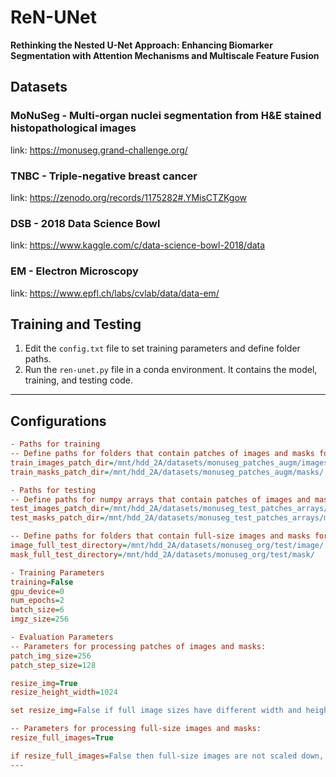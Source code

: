 
# ReN-UNet

**Rethinking the Nested U-Net Approach: Enhancing Biomarker Segmentation with Attention Mechanisms and Multiscale Feature Fusion**





## Datasets

### MoNuSeg - Multi-organ nuclei segmentation from H&E stained histopathological images
link: https://monuseg.grand-challenge.org/

### TNBC - Triple-negative breast cancer
link: https://zenodo.org/records/1175282#.YMisCTZKgow

### DSB - 2018 Data Science Bowl
link: https://www.kaggle.com/c/data-science-bowl-2018/data

### EM - Electron Microscopy
link: https://www.epfl.ch/labs/cvlab/data/data-em/




## Training and Testing

1. Edit the `config.txt` file to set training parameters and define folder paths.
2. Run the `ren-unet.py` file in a conda environment. It contains the model, training, and testing code.





---

## Configurations
```ini
- Paths for training
-- Define paths for folders that contain patches of images and masks for training.
train_images_patch_dir=/mnt/hdd_2A/datasets/monuseg_patches_augm/images/
train_masks_patch_dir=/mnt/hdd_2A/datasets/monuseg_patches_augm/masks/

- Paths for testing
-- Define paths for numpy arrays that contain patches of images and masks for testing.
test_images_patch_dir=/mnt/hdd_2A/datasets/monuseg_test_patches_arrays/monuseg_org_X_test.npy
test_masks_patch_dir=/mnt/hdd_2A/datasets/monuseg_test_patches_arrays/monuseg_org_y_test.npy

-- Define paths for folders that contain full-size images and masks for testing.
image_full_test_directory=/mnt/hdd_2A/datasets/monuseg_org/test/image/
mask_full_test_directory=/mnt/hdd_2A/datasets/monuseg_org/test/mask/

- Training Parameters
training=False
gpu_device=0
num_epochs=2
batch_size=6
imgz_size=256

- Evaluation Parameters
-- Parameters for processing patches of images and masks:
patch_img_size=256
patch_step_size=128

resize_img=True
resize_height_width=1024

set resize_img=False if full image sizes have different width and height.

-- Parameters for processing full-size images and masks:
resize_full_images=True

if resize_full_images=False then full-size images are not scaled down, but evaluation takes more time.
---

